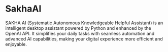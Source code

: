 # SakhaAI
SAKHA AI (Systematic Autonomous Knowledgeable Helpful Assistant) is an intelligent desktop assistant powered by Python and enhanced by the OpenAI API. It simplifies your daily tasks with seamless automation and advanced AI capabilities, making your digital experience more efficient and enjoyable.
